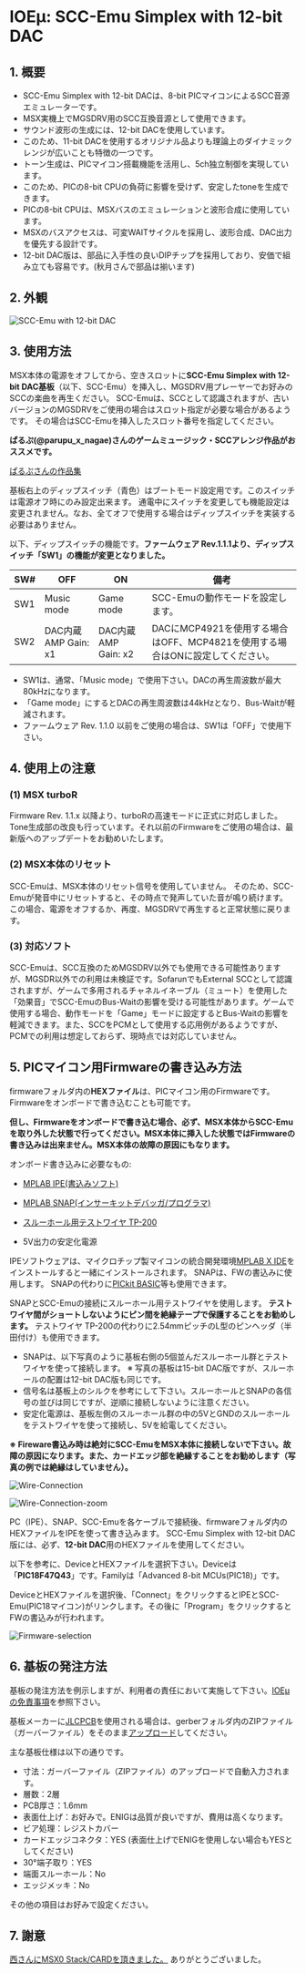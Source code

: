 # IOEμ: SCC-Emu Simplex with 12-bit DAC

## 1. 概要

* SCC-Emu Simplex with 12-bit DACは、8-bit PICマイコンによるSCC音源エミュレーターです。
* MSX実機上でMGSDRV用のSCC互換音源として使用できます。
* サウンド波形の生成には、12-bit DACを使用しています。
* このため、11-bit DACを使用するオリジナル品よりも理論上のダイナミックレンジが広いことも特徴の一つです。
* トーン生成は、PICマイコン搭載機能を活用し、5ch独立制御を実現しています。
* このため、PICの8-bit CPUの負荷に影響を受けず、安定したtoneを生成できます。
* PICの8-bit CPUは、MSXバスのエミュレーションと波形合成に使用しています。
* MSXのバスアクセスは、可変WAITサイクルを採用し、波形合成、DAC出力を優先する設計です。
* 12-bit DAC版は、部品に入手性の良いDIPチップを採用しており、安価で組み立ても容易です。(秋月さんで部品は揃います)

## 2. 外観

![SCC-Emu with 12-bit DAC](image/SCC-Emu_12-bit_DAC_1.jpg)

## 3. 使用方法

MSX本体の電源をオフしてから、空きスロットに**SCC-Emu Simplex with 12-bit DAC基板**（以下、SCC-Emu）を挿入し、MGSDRV用プレーヤーでお好みのSCCの楽曲を再生ください。
SCC-Emuは、SCCとして認識されますが、古いバージョンのMGSDRVをご使用の場合はスロット指定が必要な場合があるようです。
その場合はSCC-Emuを挿入したスロット番号を指定してください。

**ぱるぷ(@parupu_x_nagae)さんのゲームミュージック・SCCアレンジ作品がおススメです。**

[ぱるぷさんの作品集](https://parupu.hatenablog.com/archive/category/MSXplay)

基板右上のディップスイッチ（青色）はブートモード設定用です。このスイッチは電源オフ時にのみ設定出来ます。
通電中にスイッチを変更しても機能設定は変更されません。なお、全てオフで使用する場合はディップスイッチを実装する必要はありません。

以下、ディップスイッチの機能です。**ファームウェア Rev.1.1.1より、ディップスイッチ「SW1」の機能が変更となりました。**

|SW#|OFF|ON|備考
|--|--|--|--
|SW1|Music mode|Game mode| SCC-Emuの動作モードを設定します。
|SW2|DAC内蔵AMP Gain: x1|DAC内蔵AMP Gain: x2| DACにMCP4921を使用する場合はOFF、MCP4821を使用する場合はONに設定してください。

* SW1は、通常、「Music mode」で使用下さい。DACの再生周波数が最大80kHzになります。
* 「Game mode」にするとDACの再生周波数は44kHzとなり、Bus-Waitが軽減されます。
* ファームウェア Rev. 1.1.0 以前をご使用の場合は、SW1は「OFF」で使用下さい。

## 4. 使用上の注意

### (1) MSX turboR

Firmware Rev. 1.1.x 以降より、turboRの高速モードに正式に対応しました。Tone生成部の改良も行っています。それ以前のFirmwareをご使用の場合は、最新版へのアップデートをお勧めいたします。

### (2) MSX本体のリセット

SCC-Emuは、MSX本体のリセット信号を使用していません。
そのため、SCC-Emuが発音中にリセットすると、その時点で発声していた音が鳴り続けます。
この場合、電源をオフするか、再度、MGSDRVで再生すると正常状態に戻ります。

### (3) 対応ソフト

SCC-Emuは、SCC互換のためMGSDRV以外でも使用できる可能性ありますが、MGSDR以外での利用は未検証です。SofarunでもExternal SCCとして認識されますが、ゲームで多用されるチャネルイネーブル（ミュート）を使用した「効果音」でSCC-EmuのBus-Waitの影響を受ける可能性があります。ゲームで使用する場合、動作モードを「Game」モードに設定するとBus-Waitの影響を軽減できます。また、SCCをPCMとして使用する応用例があるようですが、PCMでの利用は想定しておらず、現時点では対応していません。

## 5. PICマイコン用Firmwareの書き込み方法

firmwareフォルダ内の**HEXファイル**は、PICマイコン用のFirmwareです。Firmwareをオンボードで書き込むことも可能です。

**但し、Firmwareをオンボードで書き込む場合、必ず、MSX本体からSCC-Emuを取り外した状態で行ってください。MSX本体に挿入した状態ではFirmwareの書き込みは出来ません。MSX本体の故障の原因にもなります。**

オンボード書き込みに必要なもの:

* [MPLAB IPE(書込みソフト)](https://www.microchip.com/en-us/tools-resources/production/mplab-integrated-programming-environment)

* [MPLAB SNAP(インサーキットデバッガ/プログラマ)](https://www.microchip.com/en-us/development-tool/pg164100)

* [スルーホール用テストワイヤ TP-200](https://akizukidenshi.com/catalog/g/g109830/)

* 5V出力の安定化電源

IPEソフトウェアは、マイクロチップ製マイコンの統合開発環境[MPLAB X IDE](https://www.microchip.com/en-us/tools-resources/develop/mplab-x-ide)をインストールすると一緒にインストールされます。
SNAPは、FWの書込みに使用します。
SNAPの代わりに[PICkit BASIC](https://www.microchip.com/en-us/development-tool/pg164110)等も使用できます。

SNAPとSCC-Emuの接続にスルーホール用テストワイヤを使用します。
**テストワイヤ間がショートしないようにピン間を絶縁テープで保護することをお勧めします。**
テストワイヤ TP-200の代わりに2.54mmピッチのL型のピンヘッダ（半田付け）も使用できます。

* SNAPは、以下写真のように基板右側の5個並んだスルーホール群とテストワイヤを使って接続します。
※ 写真の基板は15-bit DAC版ですが、スルーホールの配置は12-bit DAC版も同じです。
* 信号名は基板上のシルクを参考にして下さい。スルーホールとSNAPの各信号の並びは同じですが、逆順に接続しないように注意ください。
* 安定化電源は、基板左側のスルーホール群の中の5VとGNDのスルーホールをテストワイヤを使って接続し、5Vを給電してください。

**※ Fireware書込み時は絶対にSCC-EmuをMSX本体に接続しないで下さい。故障の原因になります。また、カードエッジ部を絶縁することをお勧めします（写真の例では絶縁はしていません）。**

![Wire-Connection](image/SCC-Emu_FW_1.jpg)

![Wire-Connection-zoom](image/SCC-Emu_FW_2.jpg)

PC（IPE）、SNAP、SCC-Emuを各ケーブルで接続後、firmwareフォルダ内のHEXファイルをIPEを使って書き込みます。
SCC-Emu Simplex with 12-bit DAC版には、必ず、**12-bit DAC**用のHEXファイルを使用してください。

以下を参考に、DeviceとHEXファイルを選択下さい。Deviceは「**PIC18F47Q43**」です。Familyは「Advanced 8-bit MCUs(PIC18)」です。

DeviceとHEXファイルを選択後、「Connect」をクリックするとIPEとSCC-Emu(PIC18マイコン)がリンクします。その後に「Program」をクリックするとFWの書込みが行われます。

![Firmware-selection](image/SCC-Emu_FW_3_12-bit-DAC.jpg)

## 6. 基板の発注方法

基板の発注方法を例示しますが、利用者の責任において実施して下さい。[IOEμの免責事項](../readme.md)を参照下さい。

基板メーカーに[JLCPCB](https://jlcpcb.com/jp)を使用される場合は、gerberフォルダ内のZIPファイル（ガーバーファイル）をそのまま[アップロード](https://cart.jlcpcb.com/jp/quote?orderType=1&stencilLayer=2&stencilWidth=100&stencilLength=100)してください。

主な基板仕様は以下の通りです。

* 寸法：ガーバーファイル（ZIPファイル）のアップロードで自動入力されます。
* 層数：2層
* PCB厚さ：1.6mm
* 表面仕上げ：お好みで。ENIGは品質が良いですが、費用は高くなります。
* ビア処理：レジストカバー
* カードエッジコネクタ：YES (表面仕上げでENIGを使用しない場合もYESとしてください)
* 30°端子取り：YES
* 端面スルーホール：No
* エッジメッキ：No

その他の項目はお好みで設定ください。

## 7. 謝意

[西さんにMSX0 Stack/CARDを頂きました。](https://x.com/kickstate7/status/1834193174392414321)
ありがとうございました。


